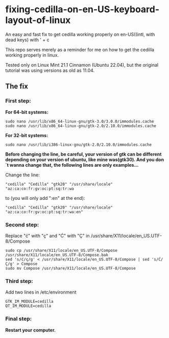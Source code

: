 # fixing-cedilla-on-en-US-keyboard-layout-of-linux
An easy and fast fix to get cedilla working properly on en-US((intl, with dead keys) with ' + c

This repo serves merely as a reminder for me on how to get the cedilla working properly in linux.

Tested only on Linux Mint 21.1 Cinnamon (Ubuntu 22.04), but the original tutorial was using versions
as old as 11.04.

## The fix

### First step:

**For 64-bit systems:**

```
sudo nano /usr/lib/x86_64-linux-gnu/gtk-3.0/3.0.0/immodules.cache
sudo nano /usr/lib/x86_64-linux-gnu/gtk-2.0/2.10.0/immodules.cache
```

**For 32-bit systems:**

```
sudo nano /usr/lib/i386-linux-gnu/gtk-2.0/2.10.0/immodules.cache
```

**Before changing the line, be careful, your version of gtk can be different depending on
your version of ubuntu, like mine was(gtk30). And you don´t wanna change that, the following 
lines are only examples...**

Change the line:

```
"cedilla" "Cedilla" "gtk20" "/usr/share/locale" "az:ca:co:fr:gv:oc:pt:sq:tr:wa
```

to (you will only add ":en" at the end):

```
"cedilla" "Cedilla" "gtk20" "/usr/share/locale" "az:ca:co:fr:gv:oc:pt:sq:tr:wa:en"
```

### Second step:

Replace "ć" with "ç" and "Ć" with "Ç" in /usr/share/X11/locale/en_US.UTF-8/Compose

```
sudo cp /usr/share/X11/locale/en_US.UTF-8/Compose /usr/share/X11/locale/en_US.UTF-8/Compose.bak
sed 's/ć/ç/g' < /usr/share/X11/locale/en_US.UTF-8/Compose | sed 's/Ć/Ç/g' > Compose
sudo mv Compose /usr/share/X11/locale/en_US.UTF-8/Compose
```

### Third step:

Add two lines in /etc/environment

```
GTK_IM_MODULE=cedilla
QT_IM_MODULE=cedilla
```

### Final step:

**Restart your computer.**
